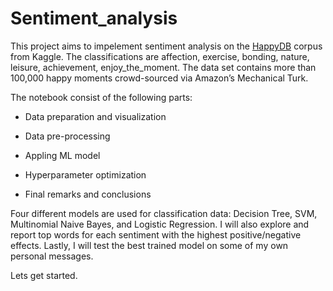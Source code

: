 # Sentiment_analysis

This project aims to impelement sentiment analysis on the  [HappyDB](https://www.kaggle.com/ritresearch/happydb) corpus from Kaggle. The classifications are affection, exercise, bonding, nature, leisure, achievement, enjoy_the_moment. The data set contains more than 100,000 happy moments crowd-sourced via Amazon’s Mechanical Turk. 

The notebook consist of the following parts:

- Data preparation and visualization

- Data pre-processing

- Appling ML model

- Hyperparameter optimization

- Final remarks and conclusions

Four different models are used for classification data: Decision Tree, SVM, Multinomial Naive Bayes, and Logistic Regression. I will also explore and report top words for each sentiment with the highest positive/negative effects. Lastly, I will test the best trained model on some of my own personal messages.  

Lets get started. 
